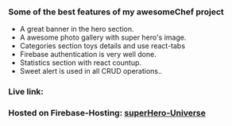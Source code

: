 ### Some of the best features of my awesomeChef project

-   A great banner in the hero section.
-   A awesome photo gallery with super hero's image.
-   Categories section toys details and use react-tabs
-   Firebase authentication is very well done.
-   Statistics section with react countup.
-   Sweet alert is used in all CRUD operations..

### Live link:

### Hosted on Firebase-Hosting: [superHero-Universe](https://superhero-universe.web.app/)